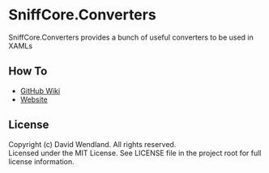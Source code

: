 SniffCore.Converters
===

SniffCore.Converters provides a bunch of useful converters to be used in XAMLs

## How To
* [GitHub Wiki](https://github.com/devicenator/SniffCore.Converters/wiki)
* [Website](http://my-libraries.com/wiki/SniffCore.Converters)

## License

Copyright (c) David Wendland. All rights reserved.  
Licensed under the MIT License. See LICENSE file in the project root for full license information.
